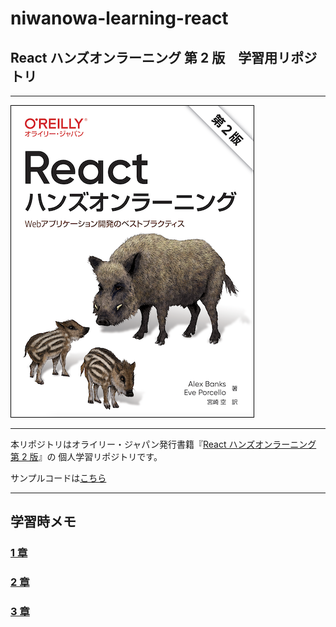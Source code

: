 # niwanowa-learning-react

## React ハンズオンラーニング 第 2 版　学習用リポジトリ

---

![表紙](learning-react-2e-ja.png)

---

本リポジトリはオライリー・ジャパン発行書籍『[React ハンズオンラーニング 第 2 版](https://www.oreilly.co.jp/books/9784873119380/)』の
個人学習リポジトリです。

サンプルコードは[こちら](https://github.com/oreilly-japan/learning-react-2e-ja)

---

## 学習時メモ

### [1 章](./chapter-01/Learning_Log.md)

### [2 章](./chapter-02/Learning_Log.md)

### [3 章](./chapter-03/Learning_Log.md)
